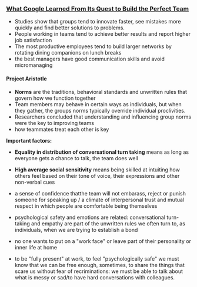 ### [What Google Learned From Its Quest to Build the Perfect Team](https://www.nytimes.com/2016/02/28/magazine/what-google-learned-from-its-quest-to-build-the-perfect-team.html)

- Studies show that groups tend to innovate faster, see mistakes more quickly and find better solutions to problems.
- People working in teams tend to achieve better results and report higher job satisfaction
- The most productive employees tend to build larger networks by rotating dining companions on lunch breaks
- the best managers have good communication skills and avoid micromanaging

#### Project Aristotle

- **Norms** are the traditions, behavioral standards and unwritten rules that govern how we function together 
- Team members may behave in certain ways as individuals, but when they gather, the groups norms typically override individual proclivities.
- Researchers concluded that understanding and influencing group norms were the key to improving teams
- how teammates treat each other is key

**Important factors:**

- **Equality in distribution of conversational turn taking** means as long as everyone gets a chance to talk, the team does well
- **High average social sensitivity** means being skilled at intuiting how others feel based on their tone of voice, their expressions and other non-verbal cues
- a sense of confidence thatthe team will not embarass, reject or punish someone for speaking up / a climate of interpersonal trust and mutual respect in which people are comfortable being themselves

- psychological safety and emotions are related: conversational turn-taking and empathy are part of the unwritten rules we often turn to, as individuals, when we are trying to establish a bond

- no one wants to put on a "work face" or leave part of their personality or inner life at home
- to be "fully present" at work, to feel "psychologically safe" we must know that we can be free enough, sometimes, to share the things that scare us without fear of recriminations: we must be able to talk about what is messy or sad/to have hard conversations with colleagues.
